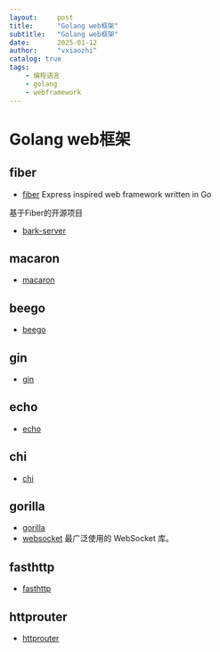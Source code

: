 ```yaml
---
layout:     post
title:      "Golang web框架"
subtitle:   "Golang web框架"
date:       2025-01-12
author:     "vxiaozhi"
catalog: true
tags:
    - 编程语言
    - golang
    - webframework
---
```


# Golang web框架

## fiber

- [fiber](https://github.com/gofiber/fiber) Express inspired web framework written in Go

基于Fiber的开源项目

- [bark-server](https://github.com/Finb/bark-server)

## macaron

- [macaron](https://github.com/go-macaron/macaron)

## beego

- [beego](https://github.com/astaxie/beego)

## gin

- [gin](https://github.com/gin-gonic/gin)

## echo

- [echo](https://github.com/labstack/echo)

## chi

- [chi](https://github.com/go-chi/chi)

## gorilla

- [gorilla](https://github.com/gorilla/mux)
- [websocket](https://github.com/gorilla/websocket) 最广泛使用的 WebSocket 库。

## fasthttp

- [fasthttp](https://github.com/valyala/fasthttp)

## httprouter

- [httprouter](https://github.com/julienschmidt/httprouter)



